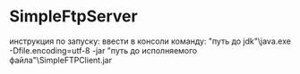 # SimpleFtpServer
инструкция по запуску:
ввести в консоли команду:
"путь до jdk"\java.exe -Dfile.encoding=utf-8 -jar "путь до исполняемого файла"\SimpleFTPClient.jar
